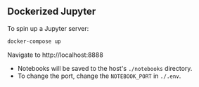 ## Dockerized Jupyter

To spin up a Jupyter server:

```sh
docker-compose up
```

Navigate to http://localhost:8888

- Notebooks will be saved to the host's `./notebooks` directory.
- To change the port, change the `NOTEBOOK_PORT` in `./.env`.
